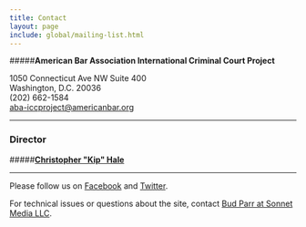 ```yaml
---
title: Contact
layout: page
include: global/mailing-list.html
---
```

#####**American Bar Association International Criminal Court Project**

1050 Connecticut Ave NW Suite 400  
Washington, D.C. 20036  
(202) 662-1584  
<aba-iccproject@americanbar.org>

---

### Director

#####[**Christopher "Kip" Hale**](/the-aba-icc-project/project-staff/)

---


Please follow us on [Facebook](http://facebook.com/ABAICCProject) and [Twitter](http://twitter.com/ABAICCProject).

For technical issues or questions about the site, contact [Bud Parr at Sonnet Media LLC](mailto:budparr@sonnetmedia.net). 
